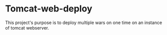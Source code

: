 # Tomcat-web-deploy

This project's purpose is to deploy multiple wars on one time on an instance of tomcat webserver.

